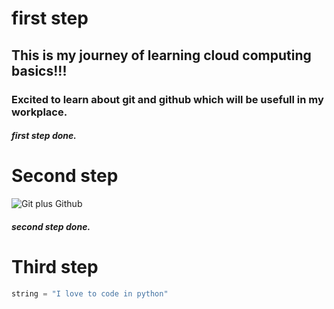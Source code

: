 # first step
## This is my journey of learning cloud computing basics!!!
### Excited to learn about git and github which will be usefull in my workplace.
##### first step done.

# Second step
![Git plus Github](https://www.javedali.net/post/intro-git-github/featured.jpg)
##### second step done.

# Third step 
``` python
string = "I love to code in python"
```
